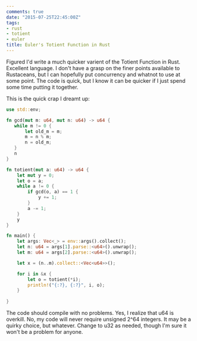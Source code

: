 ```yaml
---
comments: true
date: "2015-07-25T22:45:00Z"
tags:
- rust
- totient
- euler
title: Euler's Totient Function in Rust
---
```


Figured I'd write a much quicker varient of the Totient Function in
Rust. Excellent language. I don't have a grasp on the finer points
available to Rustaceans, but I can hopefully put concurrency and whatnot
to use at some point. The code is quick, but I know it can be quicker if
I just spend some time putting it together.

This is the quick crap I dreamt up:

```rust
use std::env;

fn gcd(mut m: u64, mut n: u64) -> u64 {
   while m != 0 {
       let old_m = m;
       m = n % m;
       n = old_m;
   }
   n
}

fn totient(mut a: u64) -> u64 {
    let mut y = 0;
    let o = a;
    while a != 0 {
        if gcd(o, a) == 1 {
            y += 1;
        }
        a -= 1;
    }
    y
}

fn main() {
    let args: Vec<_> = env::args().collect();
    let n: u64 = args[1].parse::<u64>().unwrap();
    let m: u64 = args[2].parse::<u64>().unwrap();

    let x = (n..m).collect::<Vec<u64>>();

    for i in &x {
        let o = totient(*i);
        println!("{:?}, {:?}", i, o);
    }
    
}
```

The code should compile with no problems. Yes, I realize that u64 is
overkill. No, my code will never require unsigned 2^64 integers. It may
be a quirky choice, but whatever. Change to u32 as needed, though I'm
sure it won't be a problem for anyone.

